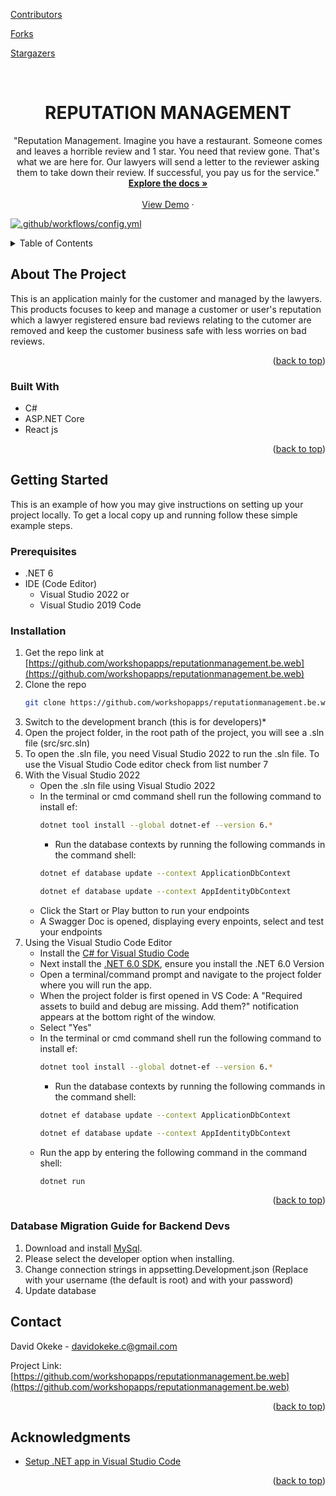 <!-- Improved compatibility of back to top link: See: https://github.com/othneildrew/Best-README-Template/pull/73 -->
<a name="readme-top"></a>
<!--
*** Thanks for checking out the Best-README-Template. If you have a suggestion
*** that would make this better, please fork the repo and create a pull request
*** or simply open an issue with the tag "enhancement".
*** Don't forget to give the project a star!
*** Thanks again! Now go create something AMAZING! :D
-->



<!-- PROJECT SHIELDS -->
<!--
*** I'm using markdown "reference style" links for readability.
*** Reference links are enclosed in brackets [ ] instead of parentheses ( ).
*** See the bottom of this document for the declaration of the reference variables
*** for contributors-url, forks-url, etc. This is an optional, concise syntax you may use.
*** https://www.markdownguide.org/basic-syntax/#reference-style-links
-->
[Contributors][contributors-url]

[Forks][forks-url]

[Stargazers][stars-url]

<!-- PROJECT LOGO -->
<br />
<div align="center">
  <!-- <a href="https://github.com/github_username/repo_name">
    <img src="https://icons8.com/icon/XPQeTFPzdCTD/webpage" alt="Logo" width="80" height="80">
  </a> -->

# REPUTATION MANAGEMENT

  <p align="center">
    "Reputation Management. Imagine you have a restaurant. Someone comes and leaves a horrible review and 1 star. You need that review gone. That's what we are here for. Our lawyers will send a letter to the reviewer asking them to take down their review. If successful, you pay us for the service."
    <br />
    <a href="https://drive.google.com/file/d/1a6jXVKLDQ3smRvZqMDSd4edPNNTRHrWj/view?usp=sharing"><strong>Explore the docs »</strong></a>
    <br />
    <br />
    <a href="https://fixit.hng.tech/">View Demo</a>
    ·
    <!-- <a href="https://github.com/github_username/repo_name/issues">Report Bug</a>
    ·
    <a href="https://github.com/github_username/repo_name/issues">Request Feature</a> -->
  </p>
</div>

[![.github/workflows/config.yml](https://github.com/workshopapps/reputationmanagement.be.web/actions/workflows/config.yml/badge.svg?branch=development)](https://github.com/workshopapps/reputationmanagement.be.web/actions/workflows/config.yml)

<!-- TABLE OF CONTENTS -->
<details>
  <summary>Table of Contents</summary>
  <ol>
    <li>
      <a href="#about-the-project">About The Project</a>
      <ul>
        <li><a href="#built-with">Built With</a></li>
      </ul>
    </li>
    <li>
      <a href="#getting-started">Getting Started</a>
      <ul>
        <li><a href="#prerequisites">Prerequisites</a></li>
        <li><a href="#installation">Installation</a></li>
      </ul>
    </li>
    <li><a href="#contact">Contact</a></li>
    <li><a href="#acknowledgments">Acknowledgments</a></li>
  </ol>
</details>



<!-- ABOUT THE PROJECT -->
## About The Project

<!-- [![Product Name Screen Shot][product-screenshot]](https://example.com) -->

This is an application mainly for the customer and managed by the lawyers. This products focuses to keep and manage a customer or user's reputation which a lawyer registered ensure bad reviews relating to the cutomer are removed and keep the customer business safe with less worries on bad reviews.

<p align="right">(<a href="#readme-top">back to top</a>)</p>



### Built With

* C#
* ASP.NET Core
* React js

<p align="right">(<a href="#readme-top">back to top</a>)</p>


<!-- GETTING STARTED -->
## Getting Started

This is an example of how you may give instructions on setting up your project locally.
To get a local copy up and running follow these simple example steps.

### Prerequisites

* .NET 6
* IDE (Code Editor)
    * Visual Studio 2022 or
    * Visual Studio 2019 Code


### Installation

1. Get the repo link at [https://github.com/workshopapps/reputationmanagement.be.web](https://github.com/workshopapps/reputationmanagement.be.web)
2. Clone the repo
   ```sh
   git clone https://github.com/workshopapps/reputationmanagement.be.web.git
   ```
3. Switch to the development branch (this is for developers)*
4. Open the project folder, in the root path of the project, you will see a .sln file (src/src.sln)
5. To open the .sln file, you need Visual Studio 2022 to run the .sln file. To use the Visual Studio Code editor check from list number 7
6. With the Visual Studio 2022
      * Open the .sln file using Visual Studio 2022
      * In the terminal or cmd command shell run the following command to install ef:
        ```sh
        dotnet tool install --global dotnet-ef --version 6.*
        ```
        * Run the database contexts by running the following commands in the command shell:
        ```sh
        dotnet ef database update --context ApplicationDbContext
        ```
        ```sh
        dotnet ef database update --context AppIdentityDbContext
        ```
      * Click the Start or Play button to run your endpoints
      * A Swagger Doc is opened, displaying every enpoints, select and test your endpoints
7.  Using the Visual Studio Code Editor
      * Install the [C# for Visual Studio Code](https://marketplace.visualstudio.com/items?itemName=ms-dotnettools.csharp)
      * Next install the [.NET 6.0 SDK](https://dotnet.microsoft.com/en-us/download), ensure you install the .NET 6.0 Version
      * Open a terminal/command prompt and navigate to the project folder where you will run the app.
      * When the project folder is first opened in VS Code: A "Required assets to build and debug are missing. Add them?" notification appears at the bottom right of the window.
      * Select "Yes"
      * In the terminal or cmd command shell run the following command to install ef:
        ```sh
        dotnet tool install --global dotnet-ef --version 6.*
        ```
        * Run the database contexts by running the following commands in the command shell:
        ```sh
        dotnet ef database update --context ApplicationDbContext
        ```
        ```sh
        dotnet ef database update --context AppIdentityDbContext
        ```
      * Run the app by entering the following command in the command shell:
        ```sh
        dotnet run
        ```

<p align="right">(<a href="#readme-top">back to top</a>)</p>

<!-- Database Migration Guide for Backend devs-->
### Database Migration Guide for Backend Devs

1. Download and install [MySql](https://dev.mysql.com/downloads/). 
2. Please select the developer option when installing.
3. Change connection strings in appsetting.Development.json (Replace <user> with your username (the default is root) and <password> with your password)
4. Update database



<!-- CONTACT -->
## Contact

David Okeke - davidokeke.c@gmail.com

Project Link: [https://github.com/workshopapps/reputationmanagement.be.web](https://github.com/workshopapps/reputationmanagement.be.web)

<p align="right">(<a href="#readme-top">back to top</a>)</p>


<!-- ACKNOWLEDGMENTS -->
## Acknowledgments

* [Setup .NET app in Visual Studio Code](https://code.visualstudio.com/docs/languages/dotnet)
<!-- * []()
* []() -->

<p align="right">(<a href="#readme-top">back to top</a>)</p>


<!-- MARKDOWN LINKS & IMAGES -->
<!-- https://www.markdownguide.org/basic-syntax/#reference-style-links -->
[contributors-url]: https://github.com/workshopapps/reputationmanagement.be.web/graphs/contributors
[forks-url]: https://github.com/workshopapps/reputationmanagement.be.web/network/members
[stars-url]: https://github.com/workshopapps/reputationmanagement.be.web/stargazers
